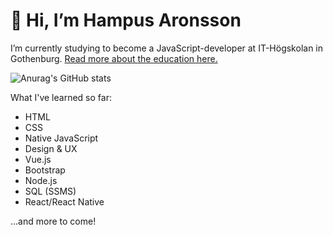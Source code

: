 # 👋 Hi, I’m Hampus Aronsson
I’m currently studying to become a JavaScript-developer at IT-Högskolan in Gothenburg. [Read more about the education here.](https://www.iths.se/courses/javascript-utvecklare/)

![Anurag's GitHub stats](https://github-readme-stats.vercel.app/api?username=HampZ99&show_icons=true&theme=merko)


What I've learned so far:
- HTML 
- CSS
- Native JavaScript
- Design & UX
- Vue.js 
- Bootstrap 
- Node.js
- SQL (SSMS)
- React/React Native

...and more to come!
